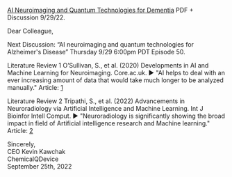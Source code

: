 [AI Neuroimaging and Quantum Technologies for Dementia](https://www.chemicalqdevice.com/ai-neuroimaging-and-quantum-technologies-for-alzheimers-disease) PDF + Discussion 9/29/22.

Dear Colleague, 

Next Discussion: “AI neuroimaging and quantum technologies for Alzheimer's Disease” Thursday 9/29 6:00pm PDT Episode 50.

Literature Review 1 
O’Sullivan, S., et al. (2020) Developments in AI and Machine Learning for Neuroimaging. Core.ac.uk.
► "AI helps to deal with an ever increasing amount of data that would take much longer to be analyzed manually."
Article: [1](https://core.ac.uk/download/pdf/326519216.pdf)

Literature Review 2
Tripathi, S., et al. (2022) Advancements in Neuroradiology via Artificial Intelligence and  Machine Learning. Int J Bioinfor Intell Comput.
► "Neuroradiology is significantly showing the broad impact in field of Artificial intelligence research and Machine learning."
Article: [2](https://researchlakejournals.com/index.php/IJBIC/article/view/159)

Sincerely, <br>
CEO Kevin Kawchak <br> 
ChemicalQDevice <br>
September 25th, 2022 <br>
